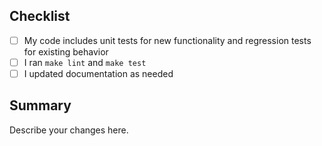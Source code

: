 ## Checklist
- [ ] My code includes unit tests for new functionality and regression tests for existing behavior
- [ ] I ran `make lint` and `make test`
- [ ] I updated documentation as needed

## Summary
Describe your changes here.
